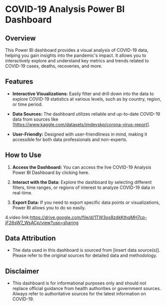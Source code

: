 # COVID-19 Analysis Power BI Dashboard


## Overview

This Power BI dashboard provides a visual analysis of COVID-19 data, helping you gain insights into the pandemic's impact. It allows you to interactively explore and understand key metrics and trends related to COVID-19 cases, deaths, recoveries, and more.

## Features

- **Interactive Visualizations:** Easily filter and drill down into the data to explore COVID-19 statistics at various levels, such as by country, region, or time period.

- **Data Sources:** The dashboard utilizes reliable and up-to-date COVID-19 data from sources like [https://www.kaggle.com/datasets/imdevskp/corona-virus-report].

- **User-Friendly:** Designed with user-friendliness in mind, making it accessible for both data professionals and non-experts.

## How to Use

1. **Access the Dashboard:** You can access the live COVID-19 Analysis Power BI Dashboard by clicking here.

2. **Interact with the Data:** Explore the dashboard by selecting different filters, time ranges, or regions of interest to analyze COVID-19 data in real-time.

3. **Export Data:** If you need to export specific data points or visualizations, Power BI allows you to do so easily.

4.video link:https://drive.google.com/file/d/1TW3os8zdkKthqMH7cp-jF26sW7_WsACp/view?usp=sharing

## Data Attribution

- The data used in this dashboard is sourced from [insert data source(s)]. Please refer to the original sources for detailed data and methodology.

## Disclaimer

- This dashboard is for informational purposes only and should not replace official guidance from health authorities or government sources. Always refer to authoritative sources for the latest information on COVID-19.

